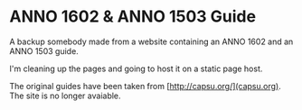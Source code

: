 # ANNO 1602 & ANNO 1503 Guide
A backup somebody made from a website containing an ANNO 1602 and an ANNO 1503 guide.

I'm cleaning up the pages and going to host it on a static page host.

The original guides have been taken from [http://capsu.org/](capsu.org). The site is no longer avaiable.
